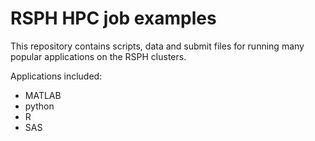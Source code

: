 # RSPH HPC job examples

This repository contains scripts, data and submit files for running many popular applications on the RSPH clusters.

Applications included:
 - MATLAB
 - python
 - R
 - SAS
